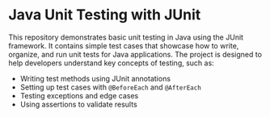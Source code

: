# Java Unit Testing with JUnit

This repository demonstrates basic unit testing in Java using the JUnit framework. It contains simple test cases that showcase how to write, organize, and run unit tests for Java applications. The project is designed to help developers understand key concepts of testing, such as:

- Writing test methods using JUnit annotations
- Setting up test cases with `@BeforeEach` and `@AfterEach`
- Testing exceptions and edge cases
- Using assertions to validate results
